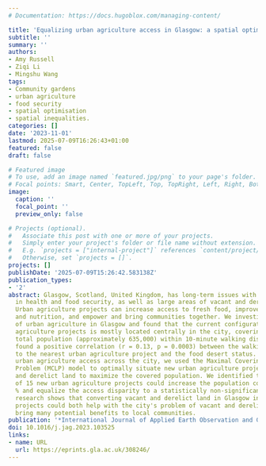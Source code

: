 ```yaml
---
# Documentation: https://docs.hugoblox.com/managing-content/

title: 'Equalizing urban agriculture access in Glasgow: a spatial optimization approach'
subtitle: ''
summary: ''
authors:
- Amy Russell
- Ziqi Li
- Mingshu Wang
tags:
- Community gardens
- urban agriculture
- food security
- spatial optimisation
- spatial inequalities.
categories: []
date: '2023-11-01'
lastmod: 2025-07-09T16:26:43+01:00
featured: false
draft: false

# Featured image
# To use, add an image named `featured.jpg/png` to your page's folder.
# Focal points: Smart, Center, TopLeft, Top, TopRight, Left, Right, BottomLeft, Bottom, BottomRight.
image:
  caption: ''
  focal_point: ''
  preview_only: false

# Projects (optional).
#   Associate this post with one or more of your projects.
#   Simply enter your project's folder or file name without extension.
#   E.g. `projects = ["internal-project"]` references `content/project/deep-learning/index.md`.
#   Otherwise, set `projects = []`.
projects: []
publishDate: '2025-07-09T15:26:42.583138Z'
publication_types:
- '2'
abstract: Glasgow, Scotland, United Kingdom, has long-term issues with inequalities
  in health and food security, as well as large areas of vacant and derelict land.
  Urban agriculture projects can increase access to fresh food, improve mental health
  and nutrition, and empower and bring communities together. We investigated the distribution
  of urban agriculture in Glasgow and found that the current configuration of urban
  agriculture projects is mostly located centrally in the city, covering 36 % of the
  total population (approximately 635,000) within 10-minute walking distance. We also
  found a positive correlation (r = 0.13, p = 0.0003) between the walking travel time
  to the nearest urban agriculture project and the food desert status. To increase
  urban agriculture access across the city, we used the Maximal Covering Location
  Problem (MCLP) model to optimally situate new urban agriculture projects on vacant
  and derelict land to maximize the covered population. We identified that a minimum
  of 15 new urban agriculture projects could increase the population coverage to 49
  % and equalize the access disparity to a statistically non-significant level. This
  research shows that converting vacant and derelict land in Glasgow into urban agriculture
  projects could both help with the city's problem of vacant and derelict land and
  bring many potential benefits to local communities.
publication: '*International Journal of Applied Earth Observation and Geoinformation*'
doi: 10.1016/j.jag.2023.103525
links:
- name: URL
  url: https://eprints.gla.ac.uk/308246/
---
```

